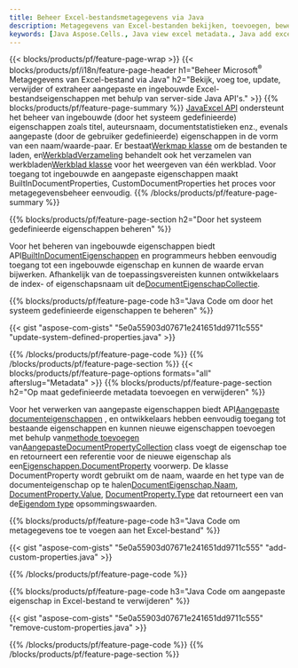 ```yaml
---
title: Beheer Excel-bestandsmetagegevens via Java
description: Metagegevens van Excel-bestanden bekijken, toevoegen, bewerken, verwijderen of extraheren met slechts enkele regels Java-code
keywords: [Java Aspose.Cells., Java view excel metadata., Java add excel metadata., Java insert excel metadata., Java edit excel metadata., Java remove excel metadata., Java extract excel metadata., Java modify excel metadata]
---
```

{{< blocks/products/pf/feature-page-wrap >}}
{{< blocks/products/pf/i18n/feature-page-header h1="Beheer Microsoft<sup>&reg;</sup> Metagegevens van Excel-bestand via Java" h2="Bekijk, voeg toe, update, verwijder of extraheer aangepaste en ingebouwde Excel-bestandseigenschappen met behulp van server-side Java API\'s." >}}
{{% blocks/products/pf/feature-page-summary %}}
[JavaExcel API](/cells/nl/java/) ondersteunt het beheer van ingebouwde (door het systeem gedefinieerde) eigenschappen zoals titel, auteursnaam, documentstatistieken enz., evenals aangepaste (door de gebruiker gedefinieerde) eigenschappen in de vorm van een naam/waarde-paar. Er bestaat[Werkmap klasse](https://reference.aspose.com/cells/java/com.aspose.cells/Workbook) om de bestanden te laden, en[WerkbladVerzameling](https://reference.aspose.com/cells/java/com.aspose.cells/WorksheetCollection) behandelt ook het verzamelen van werkbladen[Werkblad klasse](https://reference.aspose.com/cells/java/com.aspose.cells/Worksheet) voor het weergeven van één werkblad. Voor toegang tot ingebouwde en aangepaste eigenschappen maakt BuiltInDocumentProperties, CustomDocumentProperties het proces voor metagegevensbeheer eenvoudig.
{{% /blocks/products/pf/feature-page-summary %}}

{{% blocks/products/pf/feature-page-section h2="Door het systeem gedefinieerde eigenschappen beheren" %}}

 Voor het beheren van ingebouwde eigenschappen biedt API[BuiltInDocumentEigenschappen](https://reference.aspose.com/cells/java/com.aspose.cells/worksheetcollection#BuiltInDocumentProperties) en programmeurs hebben eenvoudig toegang tot een ingebouwde eigenschap en kunnen de waarde ervan bijwerken. Afhankelijk van de toepassingsvereisten kunnen ontwikkelaars de index- of eigenschapsnaam uit de[DocumentEigenschapCollectie](https://reference.aspose.com/cells/java/com.aspose.cells/DocumentPropertyCollection). 

{{% blocks/products/pf/feature-page-code h3="Java Code om door het systeem gedefinieerde eigenschappen te beheren" %}}

{{< gist "aspose-com-gists" "5e0a55903d07671e241651dd9711c555" "update-system-defined-properties.java" >}}

{{% /blocks/products/pf/feature-page-code %}}
{{% /blocks/products/pf/feature-page-section %}}
{{< blocks/products/pf/feature-page-options formats="all" afterslug="Metadata" >}}
{{% blocks/products/pf/feature-page-section h2="Op maat gedefinieerde metadata toevoegen en verwijderen" %}}

Voor het verwerken van aangepaste eigenschappen biedt API[Aangepaste documenteigenschappen](https://reference.aspose.com/cells/java/com.aspose.cells/worksheetcollection#CustomDocumentProperties) , en ontwikkelaars hebben eenvoudig toegang tot bestaande eigenschappen en kunnen nieuwe eigenschappen toevoegen met behulp van[methode toevoegen](https://reference.aspose.com/cells/java/com.aspose.cells/customdocumentpropertycollection#add(java.lang.String,%20boolean) ) van[AangepasteDocumentPropertyCollection](https://reference.aspose.com/cells/java/com.aspose.cells/CustomDocumentPropertyCollection) class voegt de eigenschap toe en retourneert een referentie voor de nieuwe eigenschap als een[Eigenschappen.DocumentProperty](https://reference.aspose.com/cells/java/com.aspose.cells/DocumentProperty) voorwerp. De klasse DocumentProperty wordt gebruikt om de naam, waarde en het type van de documenteigenschap op te halen[DocumentEigenschap.Naam](https://reference.aspose.com/cells/java/com.aspose.cells/documentproperty#Name), [DocumentProperty.Value](https://reference.aspose.com/cells/java/com.aspose.cells/documentproperty#Value),  [DocumentProperty.Type](https://reference.aspose.com/cells/java/com.aspose.cells/documentproperty#Type) dat retourneert een van de[Eigendom type](https://reference.aspose.com/cells/java/com.aspose.cells/PropertyType) opsommingswaarden.
 
{{% blocks/products/pf/feature-page-code h3="Java Code om metagegevens toe te voegen aan het Excel-bestand" %}}

{{< gist "aspose-com-gists" "5e0a55903d07671e241651dd9711c555" "add-custom-properties.java" >}}

{{% /blocks/products/pf/feature-page-code %}}


{{% blocks/products/pf/feature-page-code h3="Java Code om aangepaste eigenschap in Excel-bestand te verwijderen" %}}

{{< gist "aspose-com-gists" "5e0a55903d07671e241651dd9711c555" "remove-custom-properties.java" >}}

{{% /blocks/products/pf/feature-page-code %}}
{{% /blocks/products/pf/feature-page-section %}}
